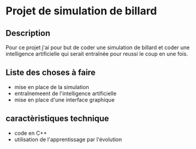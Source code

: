 # Projet de simulation de billard
## Description 
Pour ce projet j'ai pour but de coder une simulation de billard et coder une intelligence artificielle qui serait entraînée pour reussi le coup en une fois.

## Liste des choses à faire
- mise en place de la simulation
- entraînemeent de l'intelligence artificielle
- mise en place d'une interface graphique 

## caractèristiques technique 
- code en C++
- utilisation de l'apprentissage par l'évolution

